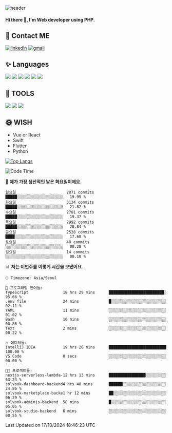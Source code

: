 ![header](https://capsule-render.vercel.app/api?type=waving&color=auto&height=300&section=header&text=Elin&fontSize=90&animation=twinkling)

#### Hi there 👋, I'm <b>Web developer</b> using PHP. ####

<!--
- 🔭 I’m currently working on Uniwill
- 🌱 I’m currently learning Vue or React or Python.
-->

<!---#### I am PHP developer --->

## 💌 Contact ME ###
[<img src='https://img.shields.io/badge/-EunjiKo-%230A66C2?style=flat-square&logo=LinkedIn&logoColor=white' alt='linkedin'>](https://www.linkedin.com/in/https://www.linkedin.com/in/eunji-ko-00a907164//)  [<img src='https://img.shields.io/badge/-einee214%40gmail.com-%23EA4335?style=flat-square&logo=Gmail&logoColor=white' alt='gmail'>](einee214@gmail.com)  


## ✨ Languages
<img src='https://img.shields.io/badge/-PHP-%23777BB4?style=for-the-badge&logo=PHP&logoColor=white'> <img src='https://img.shields.io/badge/-Laravel-%23FF2D20?style=for-the-badge&logo=Laravel&logoColor=white'> <img src='https://img.shields.io/badge/Jquery-%230769AD?style=for-the-badge&logo=Jquery&logoColor=white'> <img src='https://img.shields.io/badge/CSS3-%231572B6?style=for-the-badge&logo=CSS3&logoColor=white'> <img src='https://img.shields.io/badge/Bootstrap-%237952B3?style=for-the-badge&logo=Bootstrap&logoColor=white' > <img src='https://img.shields.io/badge/MySQL-%234479A1?style=for-the-badge&logo=MySQL&logoColor=white' >

## 🌷 TOOLS
<img src='https://img.shields.io/badge/PHPSTORM-%23000000?style=for-the-badge&logo=PhpStorm&logoColor=white' > <img src='https://img.shields.io/badge/GitLab-%23FCA121?style=for-the-badge&logo=GitLab&logoColor=white' > <img src='https://img.shields.io/badge/GitHub-%23181717?style=for-the-badge&logo=GitHub&logoColor=white'>


## 🌞 WISH
- Vue or React
- Swift
- Flutter
- Python


[![Top Langs](https://github-readme-stats.vercel.app/api/top-langs/?username=ein214&layout=compact)](https://github.com/anuraghazra/github-readme-stats)

<!--START_SECTION:waka-->
![Code Time](http://img.shields.io/badge/Code%20Time-3%2C832%20hrs%207%20mins-blue)

📅 **제가 가장 생산적인 날은 화요일이에요.** 

```text
월요일                      2871 commits        █████░░░░░░░░░░░░░░░░░░░░   19.99 % 
화요일                      3134 commits        █████░░░░░░░░░░░░░░░░░░░░   21.82 % 
수요일                      2781 commits        █████░░░░░░░░░░░░░░░░░░░░   19.37 % 
목요일                      2992 commits        █████░░░░░░░░░░░░░░░░░░░░   20.84 % 
금요일                      2528 commits        ████░░░░░░░░░░░░░░░░░░░░░   17.60 % 
토요일                      40 commits          ░░░░░░░░░░░░░░░░░░░░░░░░░   00.28 % 
일요일                      14 commits          ░░░░░░░░░░░░░░░░░░░░░░░░░   00.10 % 
```


📊 **저는 이번주를 이렇게 시간을 보냈어요.** 

```text
🕑︎ Timezone: Asia/Seoul

💬 프로그래밍 언어들: 
TypeScript               18 hrs 29 mins      ████████████████████████░   95.66 % 
.env file                24 mins             █░░░░░░░░░░░░░░░░░░░░░░░░   02.11 % 
YAML                     11 mins             ░░░░░░░░░░░░░░░░░░░░░░░░░   01.02 % 
Bash                     10 mins             ░░░░░░░░░░░░░░░░░░░░░░░░░   00.86 % 
Text                     2 mins              ░░░░░░░░░░░░░░░░░░░░░░░░░   00.22 % 

🔥 에디터들: 
IntelliJ IDEA            19 hrs 20 mins      █████████████████████████   100.00 % 
VS Code                  0 secs              ░░░░░░░░░░░░░░░░░░░░░░░░░   00.00 % 

🐱‍💻 프로젝트들: 
nestjs-serverless-lambda-12 hrs 13 mins      ████████████████░░░░░░░░░   63.24 % 
solvook-dashboard-backend4 hrs 48 mins       ██████░░░░░░░░░░░░░░░░░░░   24.86 % 
solvook-marketplace-backe1 hr 12 mins        ██░░░░░░░░░░░░░░░░░░░░░░░   06.29 % 
solvook-adminjs-backend  58 mins             █░░░░░░░░░░░░░░░░░░░░░░░░   05.05 % 
solvook-studio-backend   6 mins              ░░░░░░░░░░░░░░░░░░░░░░░░░   00.55 % 
```


 Last Updated on 17/10/2024 18:46:23 UTC
<!--END_SECTION:waka-->

<!---![GitHub stats](https://github-readme-stats.vercel.app/api?username=ein214&show_icons=true&theme=dracula)  --->



